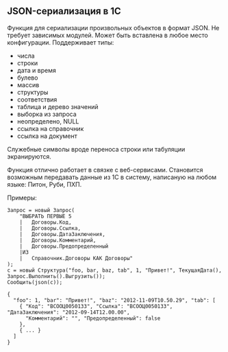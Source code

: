 
JSON-сериализация в 1С
----------------------

Функция для сериализации произвольных объектов в формат JSON. Не требует
зависимых модулей. Может быть вставлена в любое место конфигурации. Поддерживает
типы:

- числа
- строки
- дата и время
- булево
- массив
- структуры
- соответствия
- таблица и дерево значений
- выборка из запроса
- неопределено, NULL
- ссылка на справочник
- ссылка на документ

Служебные символы вроде переноса строки или табуляции экранируются.

Функция отлично работает в связке с веб-сервисами. Становится возможным
передавать данные из 1С в систему, написаную на любом языке: Питон, Руби, ПХП.

Примеры:

```
Запрос = новый Запрос(
	"ВЫБРАТЬ ПЕРВЫЕ 5
	|	Договоры.Код,
	|	Договоры.Ссылка,
	|	Договоры.ДатаЗаключения,
	|	Договоры.Комментарий,
	|	Договоры.Предопределенный
	|ИЗ
	|	Справочник.Договоры КАК Договоры"
);
с = новый Структура("foo, bar, baz, tab", 1, "Привет!", ТекущаяДата(), Запрос.Выполнить().Выгрузить());
Сообщить(json(с));
```

```
{
  "foo": 1, "bar": "Привет!", "baz": "2012-11-09T10.50.29", "tab": [
    { "Код": "ВСООЦ0050133", "Ссылка": "ВСООЦ0050133", "ДатаЗаключения": "2012-09-14T12.00.00",
      "Комментарий": "", "Предопределенный": false
    },
    { ... }
  ]
}
```
